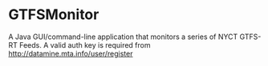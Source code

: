 # GTFSMonitor
A Java GUI/command-line application that monitors a series of NYCT GTFS-RT Feeds.  A valid auth key is required from http://datamine.mta.info/user/register
